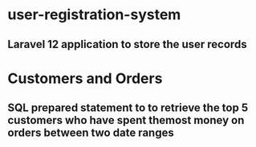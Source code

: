 # user-registration-system
## Laravel 12 application to store the user records
# Customers and Orders
## SQL prepared statement to to retrieve the top 5 customers who have spent themost money on orders between two date ranges